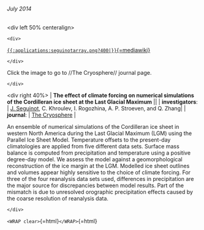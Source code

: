 ###### July 2014

\<div left 50% centeralign\>

```{=html}
<div>
```
[`{{:applications:seguinotarray.png?400|}}`{=mediawiki}](http://www.the-cryosphere.net/8/1087/2014/tc-8-1087-2014.html)

```{=html}
</div>
```
Click the image to go to //The Cryosphere// journal page.

```{=html}
</div>
```
\<div right 40%\> \| **The effect of climate forcing on numerical
simulations of the Cordilleran ice sheet at the Last Glacial Maximum**
\|\| \| **investigators**: \| [J.
Seguinot](http://people.su.se/~jsegu/), C. Khroulev, I.
Rogozhina, A. P. Stroeven, and Q. Zhang\| \| **journal**: \| [The
Cryosphere](http://www.the-cryosphere.net/home.html) \|

An ensemble of numerical simulations of the Cordilleran ice sheet in
western North America during the Last Glacial Maximum (LGM) using the
Parallel Ice Sheet Model. Temperature offsets to the present-day
climatologies are applied from five different data sets. Surface mass
balance is computed from precipitation and temperature using a positive
degree-day model. We assess the model against a geomorphological
reconstruction of the ice margin at the LGM. Modelled ice sheet outlines
and volumes appear highly sensitive to the choice of climate forcing.
For three of the four reanalysis data sets used, differences in
precipitation are the major source for discrepancies between model
results. Part of the mismatch is due to unresolved orographic
precipitation effects caused by the coarse resolution of reanalysis
data.

```{=html}
</div>
```
`<WRAP clear>`{=html}`</WRAP>`{=html}
